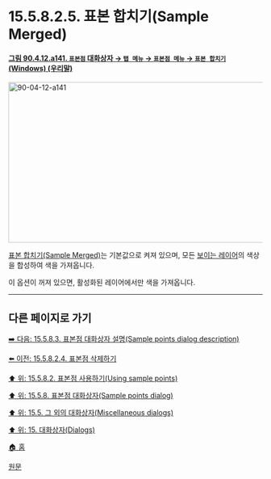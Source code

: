 # 15.5.8.2.5. 표본 합치기(Sample Merged)

<a id="90-04-12-a141"></a>

#### [그림 90.4.12.a141. `표본점` 대화상자 → `탭 메뉴` → `표본점 메뉴` → `표본 합치기` (Windows) (우리말)](./90-04-0012-sample_points.md#90-04-12-a141)
<img width="706" height="318" alt="90-04-12-a141" src="https://github.com/user-attachments/assets/0b659271-9a08-453a-b7a8-ea619e8031cd" />

[표본 합치기(Sample Merged)](./19-glossaryx-sample_merged.md)는 기본값으로 켜져 있으며, 모든 [보이는 레이어](./19-glossaryx-visible_layer.md)의 색상을 합성하여 색을 가져옵니다.

이 옵션이 꺼져 있으면, 활성화된 레이어에서만 색을 가져옵니다.

***

## 다른 페이지로 가기

[➡️ 다음: 15.5.8.3. 표본점 대화상자 설명(Sample points dialog description)](./15-05-08-03-00-sample_points_dialog_description.md)

[⬅️ 이전: 15.5.8.2.4. 표본점 삭제하기](./15-05-08-02-04-delete_sample_points.md)

[⬆️ 위: 15.5.8.2. 표본점 사용하기(Using sample points)](./15-05-08-02-00-using_sample_points.md)

[⬆️ 위: 15.5.8. 표본점 대화상자(Sample points dialog)](./15-05-08-00-sample-points-dialog.md)

[⬆️ 위: 15.5. 그 외의 대화상자(Miscellaneous dialogs)](./15-05-00-miscellaneous-dialogs.md)

[⬆️ 위: 15. 대화상자(Dialogs)](./15-00-dialogs.md)

[🏠 홈](./00-home.md)

[원문](https://docs.gimp.org/2.10/ko/gimp-sample-point-dialog.html#idm22098)